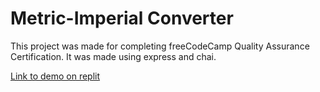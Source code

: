 # Metric-Imperial Converter

This project was made for completing freeCodeCamp Quality Assurance Certification. It was made using express and chai.

[Link to demo on replit](https://boilerplate-project-metricimpconverter.matiastk.repl.co)
